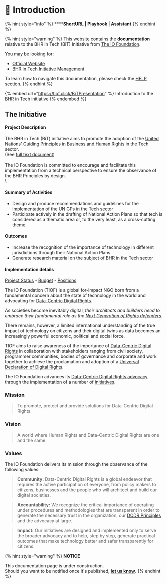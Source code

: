 # 🚧 Introduction

{% hint style="info" %}
****[**ShortURL**](https://tiof.click/BiTDocs) **| Playbook | Assistant**
{% endhint %}

{% hint style="warning" %}
This website contains the **documentation** relative to the BHR in Tech (BiT) Initiative from [The IO Foundation](https://tiof.click/TIOFWeb).

You may be looking for:

* [Official Website](https://tiof.click/BiTWeb)
* [BHR in Tech Initiative Management](https://tiof.click/BiTRepo)

To learn how to navigate this documentation, please check the [HELP](https://tiof.click/TIOFDocsHelp) section.
{% endhint %}

{% embed url="https://tiof.click/BiTPresentation" %}
Introduction to the BHR in Tech initiative
{% endembed %}

## The Initiative

#### **Project Description**

The BHR in Tech (BiT) initiative aims to promote the adoption of the [United Nations' Guiding Principles in Business and Human Rights](https://opencollective.com/redirect?url=https%3A%2F%2Fen.wikipedia.org%2Fwiki%2FUnited\_Nations\_Guiding\_Principles\_on\_Business\_and\_Human\_Rights) in the Tech sector.\
(See [full text document](https://opencollective.com/redirect?url=https%3A%2F%2Fwww.ohchr.org%2Fdocuments%2Fpublications%2Fguidingprinciplesbusinesshr\_en.pdf))\
\
The IO Foundation is committed to encourage and facilitate this implementation from a technical perspective to ensure the observance of the BHR Principles by design.\
\


#### **Summary of Activities**

* Design and produce recommendations and guidelines for the implementation of the UN GPs in the Tech sector
* Participate actively in the drafting of National Action Plans so that tech is considered as a thematic area or, to the very least, as a cross-cutting theme.

#### **Outcomes**

* Increase the recognition of the importance of technology in different jurisdictions through their National Action Plans
* Generate research material on the subject of BHR in the Tech sector

#### **Implementation details**

[Project Status](https://opencollective.com/redirect?url=http%3A%2F%2FTIOF.Click%2FBiTStatus) - [Budget](https://opencollective.com/redirect?url=http%3A%2F%2FTIOF.Click%2FBiTBudget) - [Positions](https://opencollective.com/redirect?url=http%3A%2F%2FTIOF.Click%2FBiTJoinUs)&#x20;







The IO Foundation (TIOF) is a global for-impact NGO born from a fundamental concern about the state of technology in the world and advocating for [Data-Centric Digital Rights](https://tiof.click/DCDRAdvocacy).

As societies become inevitably digital, _their architects and builders need to embrace their fundamental role as the_ [_Next Generation of Rights defenders_](https://tiof.click/TIOFNextGen).

There remains, however, a limited international understanding of the true impact of technology on citizens and their digital twins as data becomes an increasingly powerful economic, political and social force.

TIOF aims to raise awareness of the importance of [Data-Centric Digital Rights](https://tiof.click/DCDRAdvocacy) in collaboration with stakeholders ranging from civil society, programmer communities, bodies of governance and corporate and work together to achieve the proclamation and adoption of a [Universal Declaration of Digital Rights](https://tiof.click/UDDRWeb).

The IO Foundation advances its [Data-Centric Digital Rights advocacy](https://tiof.click/DCDRAdvocacy) through the implementation of a number of [initiatives](broken-reference).

### Mission

> To promote, protect and provide solutions for Data-Centric Digital Rights.

### Vision

> A world where Human Rights and Data-Centric Digital Rights are one and the same.



### Values

The IO Foundation delivers its mission through the observance of the following values:

> **Community:** Data-Centric Digital Rights is a global endeavor that requires the active participation of everyone, from policy makers to citizens, businesses and the people who will architect and build our digital societies.

> **Accountability:** We recognize the critical importance of operating under procedures and methodologies that are transparent in order to generate the necessary trust in the organization, our [DCDR Principles](https://tiof.click/DCDRPrinciples) and the advocacy at large.

> **Impact:** Our initiatives are designed and implemented only to serve the broader advocacy and to help, step by step, generate practical outcomes that make technology better and safer transparently for citizens.

{% hint style="warning" %}
**NOTICE**

This documentation page is under construction.\
Should you want to be notified once it's published, [**let us know**](https://tiof.click/TIOFTarianUpdatesService).
{% endhint %}
